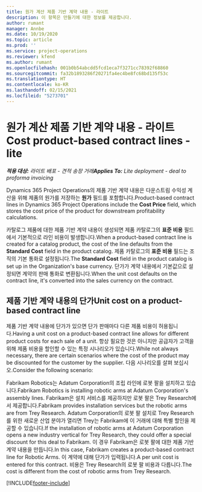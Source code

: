 ```yaml
---
title: 원가 계산 제품 기반 계약 내용 - 라이트
description: 이 항목은 만들기에 대한 정보를 제공합니다.
author: rumant
manager: Annbe
ms.date: 10/19/2020
ms.topic: article
ms.prod: ''
ms.service: project-operations
ms.reviewer: kfend
ms.author: rumant
ms.openlocfilehash: 001b0b54abcdd5fcd1eca7f3271cc78392f68860
ms.sourcegitcommit: fa32b1893286f20271fa4ec4be8fc68bd135f53c
ms.translationtype: HT
ms.contentlocale: ko-KR
ms.lasthandoff: 02/15/2021
ms.locfileid: "5273701"
---
```

# <a name="cost-product-based-contract-lines---lite"></a><span data-ttu-id="c91bc-103">원가 계산 제품 기반 계약 내용 - 라이트</span><span class="sxs-lookup"><span data-stu-id="c91bc-103">Cost product-based contract lines - lite</span></span>

<span data-ttu-id="c91bc-104">_**적용 대상:** 라이트 배포 - 견적 송장 거래_</span><span class="sxs-lookup"><span data-stu-id="c91bc-104">_**Applies To:** Lite deployment - deal to proforma invoicing_</span></span>


<span data-ttu-id="c91bc-105">Dynamics 365 Project Operations의 제품 기반 계약 내용은 다운스트림 수익성 계산을 위해 제품의 원가를 저장하는 **원가** 필드를 포함합니다.</span><span class="sxs-lookup"><span data-stu-id="c91bc-105">Product-based contract lines in Dynamics 365 Project Operations include the **Cost Price** field, which stores the cost price of the product for downstream profitability calculations.</span></span>

<span data-ttu-id="c91bc-106">카탈로그 제품에 대한 제품 기반 계약 내용이 생성되면 제품 카탈로그의 **표준 비용** 필드에서 기본적으로 라인 비용이 발생합니다.</span><span class="sxs-lookup"><span data-stu-id="c91bc-106">When a product-based contract line is created for a catalog product, the cost of the line defaults from the **Standard Cost** field in the product catalog.</span></span> <span data-ttu-id="c91bc-107">제품 카탈로그의 **표준 비용** 필드는 조직의 기본 통화로 설정됩니다.</span><span class="sxs-lookup"><span data-stu-id="c91bc-107">The **Standard Cost** field in the product catalog is set up in the Organization's base currency.</span></span> <span data-ttu-id="c91bc-108">단가가 계약 내용에서 기본값으로 설정되면 계약의 판매 통화로 변환됩니다.</span><span class="sxs-lookup"><span data-stu-id="c91bc-108">When the unit cost defaults on the contract line, it's converted into the sales currency on the contract.</span></span>

## <a name="unit-cost-on-a-product-based-contract-line"></a><span data-ttu-id="c91bc-109">제품 기반 계약 내용의 단가</span><span class="sxs-lookup"><span data-stu-id="c91bc-109">Unit cost on a product-based contract line</span></span>

<span data-ttu-id="c91bc-110">제품 기반 계약 내용에 단가가 있으면 단가 판매마다 다른 제품 비용이 허용됩니다.</span><span class="sxs-lookup"><span data-stu-id="c91bc-110">Having a unit cost on a product-based contract line allows for different product costs for each sale of a unit.</span></span> <span data-ttu-id="c91bc-111">항상 필요한 것은 아니지만 공급자가 고객을 위해 제품 비용을 할인할 수 있는 특정 시나리오가 있습니다.</span><span class="sxs-lookup"><span data-stu-id="c91bc-111">While not always necessary, there are certain scenarios where the cost of the product may be discounted for the customer by the supplier.</span></span> <span data-ttu-id="c91bc-112">다음 시나리오를 살펴 보십시오.</span><span class="sxs-lookup"><span data-stu-id="c91bc-112">Consider the following scenario:</span></span>

<span data-ttu-id="c91bc-113">Fabrikam Robotics는 Adatum Corporation의 조립 라인에 로봇 팔을 설치하고 있습니다.</span><span class="sxs-lookup"><span data-stu-id="c91bc-113">Fabrikam Robotics is installing robotic arms at Adatum Corporation's assembly lines.</span></span> <span data-ttu-id="c91bc-114">Fabrikam은 설치 서비스를 제공하지만 로봇 팔은 Trey Research에서 제공합니다.</span><span class="sxs-lookup"><span data-stu-id="c91bc-114">Fabrikam provides installation services but the robotic arms are from Trey Research.</span></span> <span data-ttu-id="c91bc-115">Adatum Corporation의 로봇 팔 설치로 Trey Research를 위한 새로운 산업 분야가 열리면 Trey는 Fabrikam에 이 거래에 대해 특별 할인을 제공할 수 있습니다.</span><span class="sxs-lookup"><span data-stu-id="c91bc-115">If the installation of robotic arms at Adatum Corporation opens a new industry vertical for Trey Research, they could offer a special discount for this deal to Fabrikam.</span></span> <span data-ttu-id="c91bc-116">이 경우 Fabrikam은 로봇 팔에 대한 제품 기반 계약 내용을 만듭니다.</span><span class="sxs-lookup"><span data-stu-id="c91bc-116">In this case, Fabrikam creates a product-based contract line for Robotic Arms.</span></span> <span data-ttu-id="c91bc-117">이 계약에 대해 단가가 입력됩니다.</span><span class="sxs-lookup"><span data-stu-id="c91bc-117">A per unit cost is entered for this contract.</span></span> <span data-ttu-id="c91bc-118">비용은 Trey Research의 로봇 팔 비용과 다릅니다.</span><span class="sxs-lookup"><span data-stu-id="c91bc-118">The cost is different from the cost of robotic arms from Trey Research.</span></span>


[!INCLUDE[footer-include](../../includes/footer-banner.md)]
